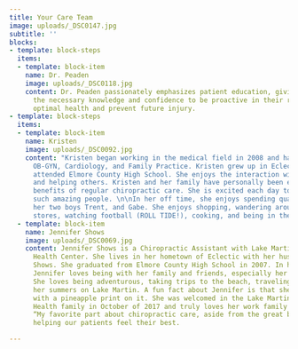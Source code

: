 ```yaml
---
title: Your Care Team
image: uploads/_DSC0147.jpg
subtitle: ''
blocks:
- template: block-steps
  items:
  - template: block-item
    name: Dr. Peaden
    image: uploads/_DSC0118.jpg
    content: Dr. Peaden passionately emphasizes patient education, giving his patients
      the necessary knowledge and confidence to be proactive in their recovery to
      optimal health and prevent future injury.
- template: block-steps
  items:
  - template: block-item
    name: Kristen
    image: uploads/_DSC0092.jpg
    content: "Kristen began working in the medical field in 2008 and has worked in
      OB-GYN, Cardiology, and Family Practice. Kristen grew up in Eclectic, AL, and
      attended Elmore County High School. She enjoys the interaction with patients
      and helping others. Kristen and her family have personally been enjoying the
      benefits of regular chiropractic care. She is excited each day to work with
      such amazing people. \n\nIn her off time, she enjoys spending quality time with
      her two boys Trent, and Gabe. She enjoys shopping, wandering around antique
      stores, watching football (ROLL TIDE!), cooking, and being in the sun."
  - template: block-item
    name: Jennifer Shows
    image: uploads/_DSC0069.jpg
    content: Jennifer Shows is a Chiropractic Assistant with Lake Martin Chiropractic
      Health Center. She lives in her hometown of Eclectic with her husband Chris
      Shows. She graduated from Elmore County High School in 2007. In her free time,
      Jennifer loves being with her family and friends, especially her two nieces.
      She loves being adventurous, taking trips to the beach, traveling, and spending
      her summers on Lake Martin. A fun fact about Jennifer is that she loves anything
      with a pineapple print on it. She was welcomed in the Lake Martin Chiropractic
      Health family in October of 2017 and truly loves her work family and patients.
      “My favorite part about chiropractic care, aside from the great benefits, is
      helping our patients feel their best.

---
```

